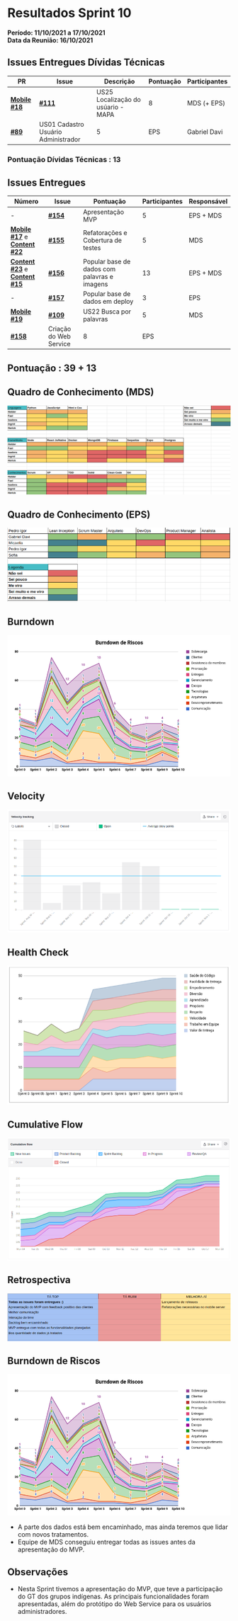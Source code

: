 # Resultados Sprint 10

**Período: 11/10/2021 a 17/10/2021**<br>
**Data da Reunião: 16/10/2021**

## Issues Entregues Dívidas Técnicas
| PR | Issue | Descrição | Pontuação | Participantes |
|----|-------|-----------|-----------|---------------|
| [**Mobile #18**](https://github.com/fga-eps-mds/2021.1-Multilind-Mobile-App/pull/18) |[**#111**](https://github.com/fga-eps-mds/2021.1-Multilind-Docs/issues/111) | US25 Localização do usúario - MAPA | 8 | MDS (+ EPS) |
| [**#89**](https://github.com/fga-eps-mds/2021.1-Multilind-Docs/issues/89) | US01 Cadastro Usuário Administrador | 5 | EPS | Gabriel Davi |

### Pontuação Dívidas Técnicas : 13

## Issues Entregues
| Número | Issue | Pontuação | Participantes | Responsável |
|--------|-------|-----------|---------------|-------------|
| - | [**#154**](https://github.com/fga-eps-mds/2021.1-Multilind-Docs/issues/154) | Apresentação MVP | 5 | EPS + MDS |
| [**Mobile #17**](https://github.com/fga-eps-mds/2021.1-Multilind-Mobile-App/pull/17) e [**Content #22**](https://github.com/fga-eps-mds/2021.1-Multilind-content-server/pull/22) | [**#155**](https://github.com/fga-eps-mds/2021.1-Multilind-Docs/issues/155) | Refatorações e Cobertura de testes | 5 | MDS |
| [**Content #23**](https://github.com/fga-eps-mds/2021.1-Multilind-content-server/pull/23) e [**Content #15**](https://github.com/fga-eps-mds/2021.1-Multilind-content-server/pull/15) | [**#156**](https://github.com/fga-eps-mds/2021.1-Multilind-Docs/issues/156) | Popular base de dados com palavras e imagens | 13 | EPS + MDS |
| - |[**#157**](https://github.com/fga-eps-mds/2021.1-Multilind-Docs/issues/157) | Popular base de dados em deploy | 3 | EPS |
| [**Mobile #19**](https://github.com/fga-eps-mds/2021.1-Multilind-Mobile-App/pull/19) | [**#109**](https://github.com/fga-eps-mds/2021.1-Multilind-Docs/issues/109) | US22 Busca por palavras | 5 | MDS |
| [**#158**](https://github.com/fga-eps-mds/2021.1-Multilind-Docs/issues/158) | Criação do Web Service | 8 | EPS |


## Pontuação : 39 + 13

## Quadro de Conhecimento (MDS)
![quadro10](../../img/quadroConhecimento/quadro10.png)

## Quadro de Conhecimento (EPS)
![quadro10](../../img/quadroConhecimento/Equadro10.png)
## Burndown
![burn10](../../img/burndown/burndown10.png)

## Velocity
![velocity10](../../img/velocity/velocity10.png)

## Health Check
![health10](../../img/healthCheck/health10.png)

## Cumulative Flow
![cumulative10](../../img/cumulativeFlow/cumulative10.png)

## Retrospectiva
![retro10](../../img/retrospective/retro10.png)

## Burndown de Riscos
![riscos10](../../img/riscos/riscos10.png)

* A parte dos dados está bem encaminhado, mas ainda teremos que lidar com novos tratamentos.
* Equipe de MDS conseguiu entregar todas as issues antes da apresentação do MVP. 

## Observações
* Nesta Sprint tivemos a apresentação do MVP, que teve a participação do GT dos grupos indígenas. As principais funcionalidades foram apresentadas, além do protótipo do Web Service para os usuários administradores.

